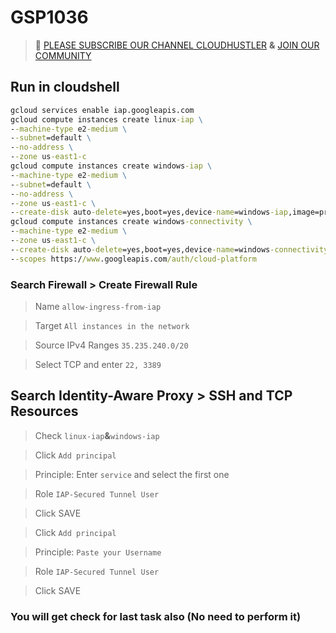 # GSP1036 
>🚨 [PLEASE SUBSCRIBE OUR CHANNEL CLOUDHUSTLER](https://www.youtube.com/@cloudhustlers) **&** [JOIN OUR COMMUNITY](https://chat.whatsapp.com/KBfUcSleGGEFf2Xvvm8FW3)
## Run in cloudshell
```cmd
gcloud services enable iap.googleapis.com
gcloud compute instances create linux-iap \
--machine-type e2-medium \
--subnet=default \
--no-address \
--zone us-east1-c
gcloud compute instances create windows-iap \
--machine-type e2-medium \
--subnet=default \
--no-address \
--zone us-east1-c \
--create-disk auto-delete=yes,boot=yes,device-name=windows-iap,image=projects/windows-cloud/global/images/windows-server-2016-dc-v20230315,mode=rw,size=50,type=projects/$DEVSHELL_PROJECT_ID/zones/us-east1-c/diskTypes/pd-balanced
gcloud compute instances create windows-connectivity \
--machine-type e2-medium \
--zone us-east1-c \
--create-disk auto-delete=yes,boot=yes,device-name=windows-connectivity,image=projects/qwiklabs-resources/global/images/iap-desktop-v001,mode=rw,size=50,type=projects/$DEVSHELL_PROJECT_ID/zones/us-east1-c/diskTypes/pd-balanced \
--scopes https://www.googleapis.com/auth/cloud-platform
```
### Search Firewall > Create Firewall Rule 
> Name ```allow-ingress-from-iap```

>Target ```All instances in the network```

>Source IPv4 Ranges ```35.235.240.0/20```

>Select TCP and enter ```22, 3389```

## Search Identity-Aware Proxy > SSH and TCP Resources
>Check ```linux-iap```**&**```windows-iap```

>Click ```Add principal```

>Principle: Enter ```service``` and select the first one 

>Role ```IAP-Secured Tunnel User```

>Click SAVE

>Click ```Add principal```

>Principle:  ```Paste your Username```

>Role ```IAP-Secured Tunnel User```

>Click SAVE

### You will get check for last task also (No need to perform it)
